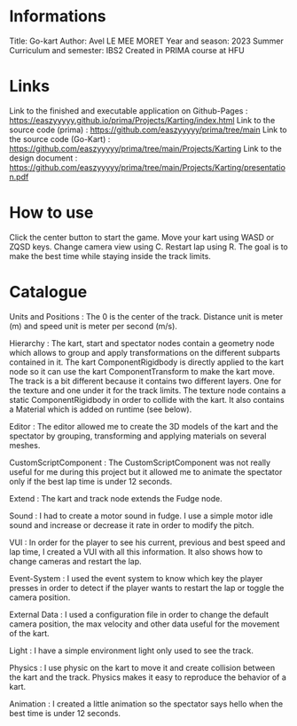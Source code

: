 # Informations

Title: Go-kart
Author: Avel LE MEE MORET
Year and season: 2023 Summer
Curriculum and semester: IBS2
Created in PRIMA course at HFU

# Links

Link to the finished and executable application on Github-Pages : https://easzyyyyy.github.io/prima/Projects/Karting/index.html
Link to the source code (prima) : https://github.com/easzyyyyy/prima/tree/main
Link to the source code (Go-Kart) : https://github.com/easzyyyyy/prima/tree/main/Projects/Karting
Link to the design document : https://github.com/easzyyyyy/prima/tree/main/Projects/Karting/presentation.pdf

# How to use

Click the center button to start the game.
Move your kart using WASD or ZQSD keys.
Change camera view using C.
Restart lap using R.
The goal is to make the best time while staying inside the track limits.

# Catalogue

Units and Positions : The 0 is the center of the track. Distance unit is meter (m) and speed unit is meter per second (m/s).

Hierarchy : The kart, start and spectator nodes contain a geometry node which allows to group and apply transformations on the different subparts contained in it.
The kart ComponentRigidbody is directly applied to the kart node so it can use the kart ComponentTransform to make the kart move.
The track is a bit different because it contains two different layers. One for the texture and one under it for the track limits. The texture node contains a static ComponentRigidbody in order to collide with the kart. It also contains a Material which is added on runtime (see below).

Editor : The editor allowed me to create the 3D models of the kart and the spectator by grouping, transforming and applying materials on several meshes.

CustomScriptComponent : The CustomScriptComponent was not really useful for me during this project but it allowed me to animate the spectator only if the best lap time is under 12 seconds.

Extend : The kart and track node extends the Fudge node.

Sound : I had to create a motor sound in fudge. I use a simple motor idle sound and increase or decrease it rate in order to modify the pitch.

VUI : In order for the player to see his current, previous and best speed and lap time, I created a VUI with all this information. It also shows how to change cameras and restart the lap.

Event-System : I used the event system to know which key the player presses in order to detect if the player wants to restart the lap or toggle the camera position.

External Data : I used a configuration file in order to change the default camera position, the max velocity and other data useful for the movement of the kart.

Light : I have a simple environment light only used to see the track.

Physics : I use physic on the kart to move it and create collision between the kart and the track. Physics makes it easy to reproduce the behavior of a kart.

Animation : I created a little animation so the spectator says hello when the best time is under 12 seconds.
